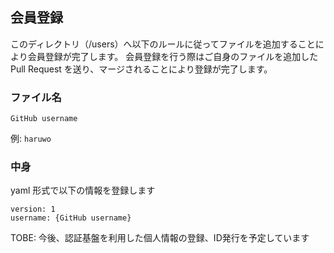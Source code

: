 ## 会員登録

このディレクトリ（/users）へ以下のルールに従ってファイルを追加することにより会員登録が完了します。
会員登録を行う際はご自身のファイルを追加した Pull Request を送り、マージされることにより登録が完了します。

### ファイル名

`GitHub username`

例: `haruwo`

### 中身

yaml 形式で以下の情報を登録します

```
version: 1
username: {GitHub username}
```

TOBE: 今後、認証基盤を利用した個人情報の登録、ID発行を予定しています
